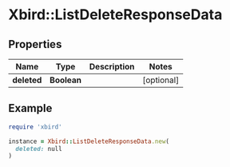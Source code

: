 # Xbird::ListDeleteResponseData

## Properties

| Name | Type | Description | Notes |
| ---- | ---- | ----------- | ----- |
| **deleted** | **Boolean** |  | [optional] |

## Example

```ruby
require 'xbird'

instance = Xbird::ListDeleteResponseData.new(
  deleted: null
)
```

